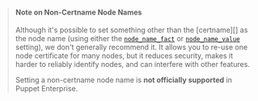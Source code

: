 [node_name_fact]: /puppet/4.3/reference/configuration.html#nodenamefact
[node_name_value]: /puppet/4.3/reference/configuration.html#nodenamevalue

> #### Note on Non-Certname Node Names
>
> Although it's possible to set something other than the [certname][] as the node name (using either the [`node_name_fact`][node_name_fact] or [`node_name_value`][node_name_value] setting), we don't generally recommend it. It allows you to re-use one node certificate for many nodes, but it reduces security, makes it harder to reliably identify nodes, and can interfere with other features.
>
> Setting a non-certname node name is **not officially supported** in Puppet Enterprise.
